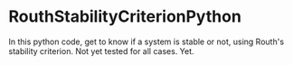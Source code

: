 # RouthStabilityCriterionPython
In this python code, 
get to know if a system is stable or not, using Routh's stability criterion.
Not yet tested for all cases. Yet.
